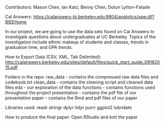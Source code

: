Contributors:
Mason Chen, Ian Katz, Benny Chen, Dotun Lytton-Fatade

Cal Answers: https://calanswers-bi.berkeley.edu:9804/analytics/saw.dll?BIEEHome

In our project, we are going to use the data sets found on Cal Answers to investigate questions about undergraduates at UC Berkeley. Topics of the investigation include ethnic makeup of students and classes, trends in graduation time, and GPA trends.

How to Export Data (CSV, XML, Tab Delimited): http://calanswers.berkeley.edu/sites/default/files/quick_start_guide_09182015.pdf

Folders in the repo:
raw_data - contains the compressed raw data files and codebook.txt
clean_data - contains the cleaning script and cleaned data files
eda - our exploration of the data
functions - contains functions used throughout the project
presentation - contains the pdf file of our presentation
paper - contains the Rmd and pdf files of our paper

Libraries used:
readr
stringr
dplyr
tidyr
purrr
ggplot2
lubridate

How to produce the final paper:
Open RStudio and knit the paper